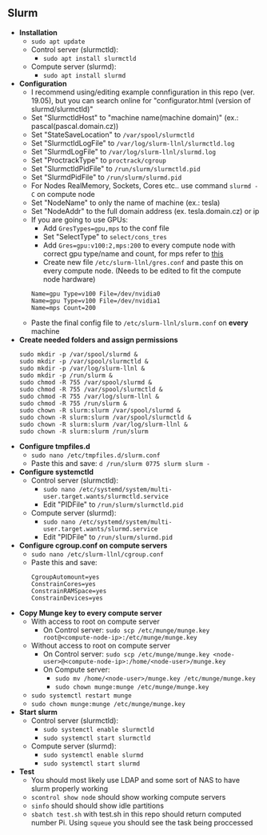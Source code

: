 ## Slurm
- **Installation**
    - `sudo apt update`
    - Control server (slurmctld):
        - `sudo apt install slurmctld`
    - Compute server (slurmd):
        - `sudo apt install slurmd`
- **Configuration**
    - I recommend using/editing example connfiguration in this repo (ver. 19.05), but you can search online for "configurator.html (version of slurmd/slurmctld)"
    - Set "SlurmctldHost" to "machine name(machine domain)" (ex.: pascal(pascal.domain.cz))
    - Set "StateSaveLocation" to `/var/spool/slurmctld`
    - Set "SlurmctldLogFile" to `/var/log/slurm-llnl/slurmctld.log`
    - Set "SlurmdLogFile" to `/var/log/slurm-llnl/slurmd.log`
    - Set "ProctrackType" to `proctrack/cgroup`
    - Set "SlurmctldPidFile" to `/run/slurm/slurmctld.pid`
    - Set "SlurmdPidFile" to `/run/slurm/slurmd.pid`
    - For Nodes RealMemory, Sockets, Cores etc.. use command `slurmd -C` on compute node
    - Set "NodeName" to only the name of machine (ex.: tesla)
    - Set "NodeAddr" to the full domain address (ex. tesla.domain.cz) or ip
    - If you are going to use GPUs:
        - Add `GresTypes=gpu,mps` to the conf file
        - Set "SelectType" to `select/cons_tres`
        - Add `Gres=gpu:v100:2,mps:200` to every compute node with correct gpu type/name and count, for mps refer to [this](https://slurm.schedmd.com/gres.html#MPS_Management)
        - Create new file `/etc/slurm-llnl/gres.conf` and paste this on every compute node. (Needs to be edited to fit the compute node hardware)
        ```
        Name=gpu Type=v100 File=/dev/nvidia0
        Name=gpu Type=v100 File=/dev/nvidia1
        Name=mps Count=200
        ```
    - Paste the final config file to `/etc/slurm-llnl/slurm.conf` on **every** machine
- **Create needed folders and assign permissions**
    ```
    sudo mkdir -p /var/spool/slurmd &
    sudo mkdir -p /var/spool/slurmctld &
    sudo mkdir -p /var/log/slurm-llnl &
    sudo mkdir -p /run/slurm &
    sudo chmod -R 755 /var/spool/slurmd &
    sudo chmod -R 755 /var/spool/slurmctld &
    sudo chmod -R 755 /var/log/slurm-llnl &
    sudo chmod -R 755 /run/slurm &
    sudo chown -R slurm:slurm /var/spool/slurmd &
    sudo chown -R slurm:slurm /var/spool/slurmctld &
    sudo chown -R slurm:slurm /var/log/slurm-llnl &
    sudo chown -R slurm:slurm /run/slurm
    ```
- **Configure tmpfiles.d**
    - `sudo nano /etc/tmpfiles.d/slurm.conf`
    - Paste this and save: `d /run/slurm 0775 slurm slurm -`
- **Configure systemctld**
    - Control server (slurmctld):
        - `sudo nano /etc/systemd/system/multi-user.target.wants/slurmctld.service`
        - Edit "PIDFile" to `/run/slurm/slurmctld.pid`
    - Compute server (slurmd):
        - `sudo nano /etc/systemd/system/multi-user.target.wants/slurmd.service`
        - Edit "PIDFile" to `/run/slurm/slurmd.pid`
- **Configure cgroup.conf on compute servers**
    - `sudo nano /etc/slurm-llnl/cgroup.conf`
    - Paste this and save:
        ```
        CgroupAutomount=yes
        ConstrainCores=yes
        ConstrainRAMSpace=yes
        ConstrainDevices=yes
        ```
- **Copy Munge key to every compute server**
    - With access to root on compute server
        - On Control server: `sudo scp /etc/munge/munge.key root@<compute-node-ip>:/etc/munge/munge.key`
    - Without access to root on compute server
        - On Control server: `sudo scp /etc/munge/munge.key <node-user>@<compute-node-ip>:/home/<node-user>/munge.key`
        - On Compute server:
            - `sudo mv /home/<node-user>/munge.key /etc/munge/munge.key`
            - `sudo chown munge:munge /etc/munge/munge.key`
    - `sudo systemctl restart munge`
    - `sudo chown munge:munge /etc/munge/munge.key`
- **Start slurm**
    - Control server (slurmctld):
        - `sudo systemctl enable slurmctld`
        - `sudo systemctl start slurmctld`
    - Compute server (slurmd):
        - `sudo systemctl enable slurmd`
        - `sudo systemctl start slurmd`
- **Test**
    - You should most likely use LDAP and some sort of NAS to have slurm properly working
    - `scontrol show node` should show working compute servers
    - `sinfo` should should show idle partitions
    - `sbatch test.sh` with test.sh in this repo should return computed number Pi. Using `squeue` you should see the task being proccessed
